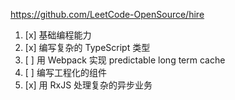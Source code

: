 
<https://github.com/LeetCode-OpenSource/hire>

1. [x] 基础编程能力
2. [x] 编写复杂的 TypeScript 类型
3. [ ] 用 Webpack 实现 predictable long term cache
4. [ ] 编写工程化的组件
5. [x] 用 RxJS 处理复杂的异步业务
